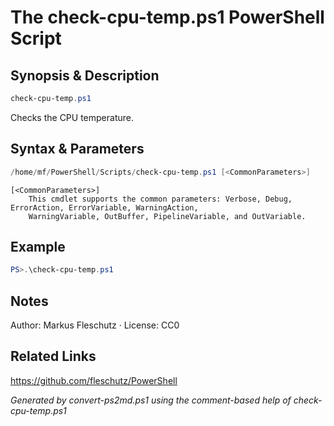 # The check-cpu-temp.ps1 PowerShell Script

## Synopsis & Description
```powershell
check-cpu-temp.ps1
```

Checks the CPU temperature.

## Syntax & Parameters
```powershell
/home/mf/PowerShell/Scripts/check-cpu-temp.ps1 [<CommonParameters>]
```

```
[<CommonParameters>]
    This cmdlet supports the common parameters: Verbose, Debug, ErrorAction, ErrorVariable, WarningAction, 
    WarningVariable, OutBuffer, PipelineVariable, and OutVariable.
```

## Example
```powershell
PS>.\check-cpu-temp.ps1
```


## Notes
Author: Markus Fleschutz · License: CC0

## Related Links
https://github.com/fleschutz/PowerShell

*Generated by convert-ps2md.ps1 using the comment-based help of check-cpu-temp.ps1*
